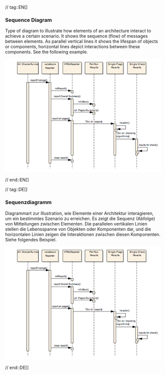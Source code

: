 // tag::EN[]
### Sequence Diagram

Type of diagram to illustrate how elements of an architecture interact
to achieve a certain scenario. It shows the sequence (flow) of messages
between elements. As parallel vertical lines it shows
the lifespan of objects or components, horizontal lines
depict interactions between these components. See the following example.

![Example of Sequence Diagram](images/sequence-diagram-sample.png)

// end::EN[]

// tag::DE[]
### Sequenzdiagramm

Diagrammart zur Illustration, wie Elemente einer Architektur
interagieren, um ein bestimmtes Szenario zu erreichen. Es zeigt die
Sequenz (Abfolge) von Mitteilungen zwischen Elementen. Die parallelen
vertikalen Linien stellen die Lebensspanne von Objekten oder
Komponenten dar, und die horizontalen Linien zeigen die Interaktionen
zwischen diesen Komponenten. Siehe folgendes Beispiel.

![Beispiel eines Sequenzdiagramms](images/sequence-diagram-sample.png)


// end::DE[]

